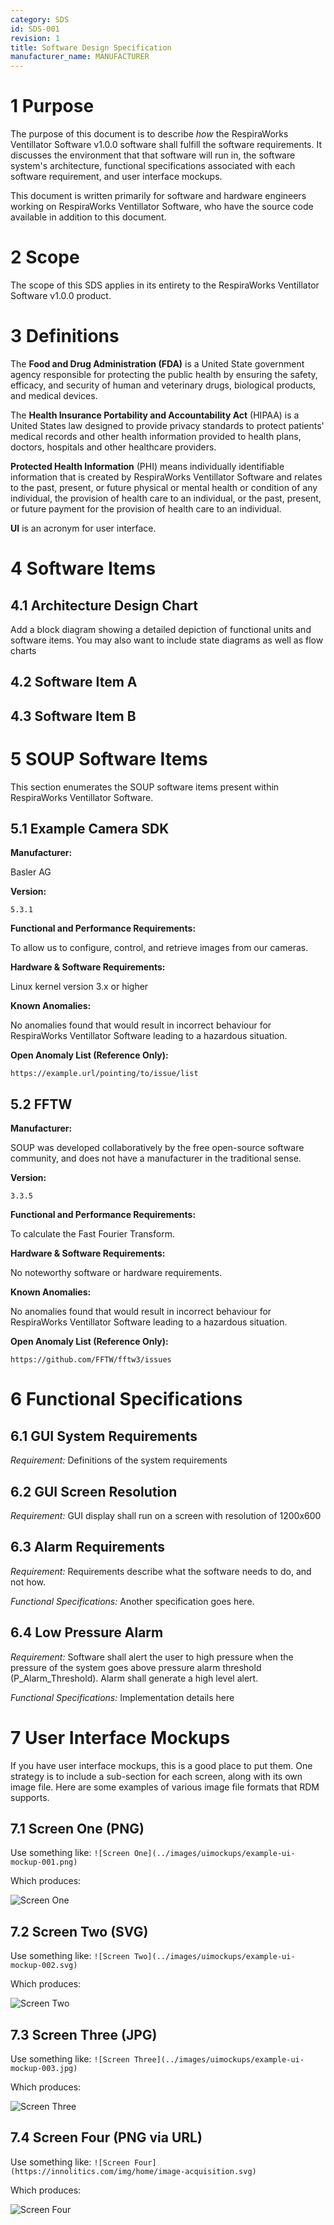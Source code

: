 ```yaml
---
category: SDS
id: SDS-001
revision: 1
title: Software Design Specification
manufacturer_name: MANUFACTURER
---
```


# 1 Purpose

The purpose of this document is to describe *how* the RespiraWorks Ventillator Software v1.0.0 software shall fulfill the software requirements.  It discusses the environment that that software will run in, the software system's architecture, functional specifications associated with each software requirement, and user interface mockups.

This document is written primarily for software and hardware engineers working on RespiraWorks Ventillator Software, who have the source code available in addition to this document.

# 2 Scope

The scope of this SDS applies in its entirety to the RespiraWorks Ventillator Software v1.0.0 product.

# 3 Definitions

The **Food and Drug Administration (FDA)** is a United State government agency responsible for protecting the public health by ensuring the safety, efficacy, and security of human and veterinary drugs, biological products, and medical devices.

The **Health Insurance Portability and Accountability Act** (HIPAA) is a United States law designed to provide privacy standards to protect patients' medical records and other health information provided to health plans, doctors, hospitals and other healthcare providers.

**Protected Health Information** (PHI) means individually identifiable information that is created by RespiraWorks Ventillator Software and relates to the past, present, or future physical or mental health or condition of any individual, the provision of health care to an individual, or the past, present, or future payment for the provision of health care to an individual.

**UI** is an acronym for user interface.

# 4 Software Items

## 4.1 Architecture Design Chart

Add a block diagram showing a detailed depiction of functional units and software items.  You may also want to include state diagrams as well as flow charts

## 4.2 Software Item A

## 4.3 Software Item B

# 5 SOUP Software Items

This section enumerates the SOUP software items present within RespiraWorks Ventillator Software.


## 5.1 Example Camera SDK

**Manufacturer:**

Basler AG

**Version:**

`5.3.1`

**Functional and Performance Requirements:**

To allow us to configure, control, and retrieve images from our cameras.


**Hardware & Software Requirements:**

Linux kernel version 3.x or higher


**Known Anomalies:**


No anomalies found that would result in incorrect behaviour for RespiraWorks Ventillator Software leading to a hazardous situation.

**Open Anomaly List (Reference Only):**

`https://example.url/pointing/to/issue/list`

## 5.2 FFTW

**Manufacturer:**

SOUP was developed collaboratively by the free open-source software community, and does not have a manufacturer in the traditional sense.

**Version:**

`3.3.5`

**Functional and Performance Requirements:**

To calculate the Fast Fourier Transform.


**Hardware & Software Requirements:**

No noteworthy software or hardware requirements.

**Known Anomalies:**


No anomalies found that would result in incorrect behaviour for RespiraWorks Ventillator Software leading to a hazardous situation.

**Open Anomaly List (Reference Only):**

`https://github.com/FFTW/fftw3/issues`


# 6 Functional Specifications

## 6.1 GUI System Requirements

*Requirement:* Definitions of the system requirements

## 6.2 GUI Screen Resolution

*Requirement:* GUI display shall run on a screen with resolution of 1200x600

## 6.3 Alarm Requirements

*Requirement:* Requirements describe what the software needs to do, and not how.


*Functional Specifications:*
Another specification goes here.

## 6.4 Low Pressure Alarm

*Requirement:* Software shall alert the user to high pressure when the pressure of the system goes above pressure alarm threshold (P_Alarm_Threshold).  Alarm shall generate a high level alert.


*Functional Specifications:*
Implementation details here


# 7 User Interface Mockups

If you have user interface mockups, this is a good place to put them.  One strategy is to include a sub-section for each screen, along with its own image file.  Here are some examples of various image file formats that RDM supports.

## 7.1 Screen One (PNG)

Use something like: `![Screen One](../images/uimockups/example-ui-mockup-001.png)`

Which produces:

![Screen One](../images/uimockups/example-ui-mockup-001.png)

## 7.2 Screen Two (SVG)

Use something like: `![Screen Two](../images/uimockups/example-ui-mockup-002.svg)`

Which produces:

![Screen Two](../images/uimockups/example-ui-mockup-002.svg)

## 7.3 Screen Three (JPG)

Use something like: `![Screen Three](../images/uimockups/example-ui-mockup-003.jpg)`

Which produces:

![Screen Three](../images/uimockups/example-ui-mockup-003.jpg)

## 7.4 Screen Four (PNG via URL)

Use something like: `![Screen Four](https://innolitics.com/img/home/image-acquisition.svg)`

Which produces:

![Screen Four](https://innolitics.com/img/home/image-acquisition.svg)
